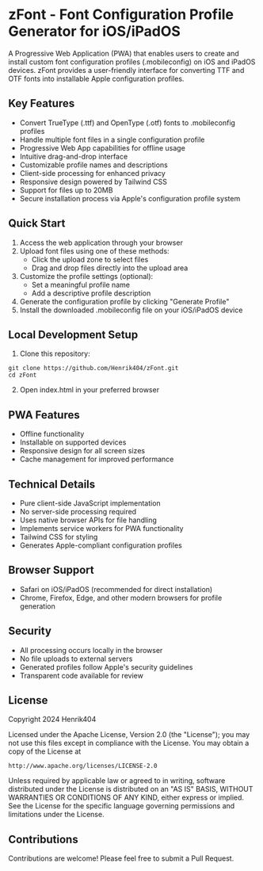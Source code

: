 # zFont - Font Configuration Profile Generator for iOS/iPadOS

A Progressive Web Application (PWA) that enables users to create and install custom font configuration profiles (.mobileconfig) on iOS and iPadOS devices. zFont provides a user-friendly interface for converting TTF and OTF fonts into installable Apple configuration profiles.

## Key Features

- Convert TrueType (.ttf) and OpenType (.otf) fonts to .mobileconfig profiles
- Handle multiple font files in a single configuration profile
- Progressive Web App capabilities for offline usage
- Intuitive drag-and-drop interface
- Customizable profile names and descriptions
- Client-side processing for enhanced privacy
- Responsive design powered by Tailwind CSS
- Support for files up to 20MB
- Secure installation process via Apple's configuration profile system

## Quick Start

1. Access the web application through your browser
2. Upload font files using one of these methods:
   - Click the upload zone to select files
   - Drag and drop files directly into the upload area
3. Customize the profile settings (optional):
   - Set a meaningful profile name
   - Add a descriptive profile description
4. Generate the configuration profile by clicking "Generate Profile"
5. Install the downloaded .mobileconfig file on your iOS/iPadOS device

## Local Development Setup

1. Clone this repository:
```
git clone https://github.com/Henrik404/zFont.git
cd zFont
```

2. Open index.html in your preferred browser

## PWA Features

- Offline functionality
- Installable on supported devices
- Responsive design for all screen sizes
- Cache management for improved performance

## Technical Details

- Pure client-side JavaScript implementation
- No server-side processing required
- Uses native browser APIs for file handling
- Implements service workers for PWA functionality
- Tailwind CSS for styling
- Generates Apple-compliant configuration profiles

## Browser Support

- Safari on iOS/iPadOS (recommended for direct installation)
- Chrome, Firefox, Edge, and other modern browsers for profile generation

## Security

- All processing occurs locally in the browser
- No file uploads to external servers
- Generated profiles follow Apple's security guidelines
- Transparent code available for review

## License

Copyright 2024 Henrik404

Licensed under the Apache License, Version 2.0 (the "License");
you may not use this files except in compliance with the License.
You may obtain a copy of the License at

    http://www.apache.org/licenses/LICENSE-2.0

Unless required by applicable law or agreed to in writing, software
distributed under the License is distributed on an "AS IS" BASIS,
WITHOUT WARRANTIES OR CONDITIONS OF ANY KIND, either express or implied.
See the License for the specific language governing permissions and
limitations under the License.

## Contributions

Contributions are welcome! Please feel free to submit a Pull Request.
